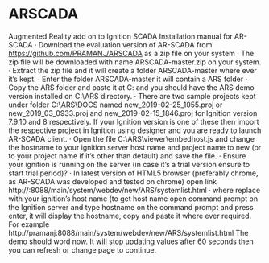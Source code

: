 # ARSCADA
Augmented Reality add on to Ignition SCADA
Installation manual for AR-SCADA
·         Download the evaluation version of AR-SCADA from https://github.com/PRAMANJ/ARSCADA as a zip file on your system
·         The zip file will be downloaded with name ARSCADA-master.zip on your system.
·         Extract the zip file and it will create a folder ARSCADA-master where ever it’s kept.
·         Enter the folder ARSCADA-master it will contain a ARS folder
·         Copy the ARS folder and paste it at C: and you should have the ARS demo version installed on C:\ARS directory.
·         There are two sample projects kept under folder C:\ARS\DOCS named new_2019-02-25_1055.proj or new_2019_03_0933.proj and new_2019-02-15_1846.proj for Ignition version 7.9.10 and 8 respectively. If your Ignition version is one of these then import the respective project in Ignition using designer and you are ready to launch AR-SCADA client.
·         Open the file C:\ARS\viewer\embedhost.js and change the hostname to your ignition server host name and project name to new (or to your project name if it’s other than default) and save the file.
·         Ensure your ignition is running on the server (in case it’s a trial version ensure to start trial period)?
·         In latest version of HTML5 browser (preferably chrome, as AR-SCADA was developed and tested on chrome)  open link
http://<hostname>:8088/main/system/webdev/new/ARS/systemlist.html
·         where replace <hostname> with your ignition’s host name (to get host name open command prompt on the Ignition server and type hostname on the command prompt and press enter, it will display the hostname, copy and paste it where ever required.
For example http://pramanj:8088/main/system/webdev/new/ARS/systemlist.html
The demo should word now. It will stop updating values after 60 seconds then you can refresh or change page to continue.
